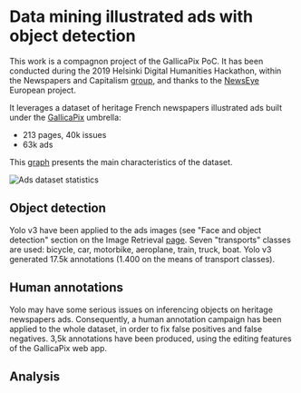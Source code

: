 # Data mining illustrated ads with object detection

This work is a compagnon project of the GallicaPix PoC. It has been conducted during the 2019 Helsinki Digital Humanities Hackathon, within the Newspapers and Capitalism [group](https://blogs.helsinki.fi/digital-humanities-hackathon/category/newspapers-and-capitalism/), and thanks to the [NewsEye](https://www.newseye.eu/) European project.

It leverages a dataset of heritage French newspapers illustrated ads built under the [GallicaPix](https://github.com/altomator/Image_Retrieval) umbrella:
- 213 pages, 40k issues
- 63k ads

This [graph](http://www.euklides.fr/blog/altomator/Image_Retrieval/Ads-data-mining/Dailies_FR_1910-1920_issues-pages-ads.htm) presents the main characteristics of the dataset.

![Ads dataset statistics](http://www.euklides.fr/blog/altomator/Image_Retrieval/Ads-data-mining/ads-dataset.png)

## Object detection
Yolo v3 have been applied to the ads images (see "Face and object detection" section on the Image Retrieval [page](https://github.com/altomator/Image_Retrieval). Seven "transports" classes are used: bicycle, car, motorbike, aeroplane, train, truck, boat. Yolo v3 generated 17.5k annotations (1.400 on the means of transport classes).

## Human annotations
Yolo may have some serious issues on inferencing objects on heritage newspapers ads. Consequently, a human annotation campaign has been applied to the whole dataset, in order to fix false positives and false negatives. 3,5k annotations have been produced, using the editing features of the GallicaPix web app.


## Analysis






 

